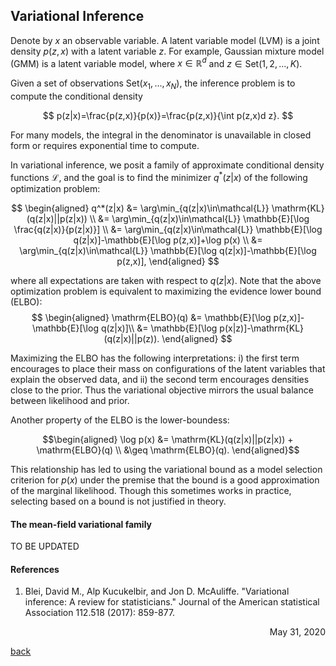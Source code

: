 ## Variational Inference

Denote by $x$ an observable variable. A latent variable model (LVM) is a joint density $p(z,x)$ with a latent variable $z$. For example, Gaussian mixture model (GMM) is a latent variable model, where $x\in\mathbb{R}^{d}$ and $z \in \mathrm{Set}(1,2,...,K)$.

Given a set of observations $\mathrm{Set}(x_1,...,x_N)$, the inference problem is to compute the conditional density 

$$
    p(z|x)=\frac{p(z,x)}{p(x)}=\frac{p(z,x)}{\int p(z,x)d z}.
$$

For many models, the integral in the denominator is unavailable in closed form or requires exponential time to compute.

In variational inference, we posit a family of approximate conditional density functions $\mathcal{L}$, and the goal is to find the minimizer $q^*(z|x)$ of the following optimization problem:

$$
\begin{aligned}
q^*(z|x) &= \arg\min_{q(z|x)\in\mathcal{L}} \mathrm{KL}(q(z|x)||p(z|x)) \\
&= \arg\min_{q(z|x)\in\mathcal{L}} \mathbb{E}[\log \frac{q(z|x)}{p(z|x)}] \\
&= \arg\min_{q(z|x)\in\mathcal{L}} \mathbb{E}[\log q(z|x)]-\mathbb{E}[\log p(z,x)]+\log p(x) \\
&= \arg\min_{q(z|x)\in\mathcal{L}} \mathbb{E}[\log q(z|x)]-\mathbb{E}[\log p(z,x)],
\end{aligned}
$$

where all expectations are taken with respect to $q(z|x)$. Note that the above optimization problem is equivalent to maximizing the evidence lower bound (ELBO):
$$
\begin{aligned}
    \mathrm{ELBO}(q) &= \mathbb{E}[\log p(z,x)]-\mathbb{E}[\log q(z|x)]\\
    &= \mathbb{E}[\log p(x|z)]-\mathrm{KL}(q(z|x)||p(z)).
\end{aligned}
$$

Maximizing the ELBO has the following interpretations: i) the first term encourages to place their mass on configurations of the latent variables that explain the observed data, and ii) the second term encourages densities close to the prior. Thus the variational objective mirrors the usual balance between likelihood and prior.

Another property of the ELBO is the lower-boundess:

$$\begin{aligned}
    \log p(x) &= \mathrm{KL}(q(z|x)||p(z|x)) + \mathrm{ELBO}(q) \\
    &\geq \mathrm{ELBO}(q).
\end{aligned}$$

This relationship has led to using the variational bound as a model selection criterion for $p(x)$ under the premise that the bound is a good approximation of the marginal likelihood. Though this sometimes works in practice, selecting based on a bound is not justified in theory.

#### The mean-field variational family
TO BE UPDATED

#### References
1. Blei, David M., Alp Kucukelbir, and Jon D. McAuliffe. "Variational inference: A review for statisticians." Journal of the American statistical Association 112.518 (2017): 859-877.

<div style="text-align: right"> May 31, 2020 </div>

[<u>back</u>](../../ML.md)
